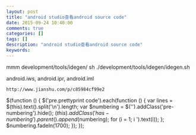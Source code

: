 ```yaml
---
layout: post
title: "android studio查看android source code"
date: 2015-09-24 10:40:00 
comments: true
categories: []
tags: []
description: "android studio查看android source code"
keywords: 
---
```



 
  mmm development/tools/idegen/
  sh ./development/tools/idegen/idegen.sh
  
   android.iws, android.ipr, android.iml
   
    
     
      
       
        
         
          
           
            
             
              
             
            
           
          
         
        
       
      
     
    
   
  
  
   
    http://www.jianshu.com/p/c85984cf99e2
   
  
 
 
  $(function () {
                $('pre.prettyprint code').each(function () {
                    var lines = $(this).text().split('\n').length;
                    var $numbering = $('').addClass('pre-numbering').hide();
                    $(this).addClass('has-numbering').parent().append($numbering);
                    for (i = 1; i ').text(i));
                    };
                    $numbering.fadeIn(1700);
                });
            });
 


